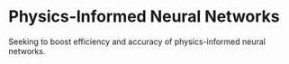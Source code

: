 # Physics-Informed Neural Networks

Seeking to boost efficiency and accuracy of physics-informed neural networks.

